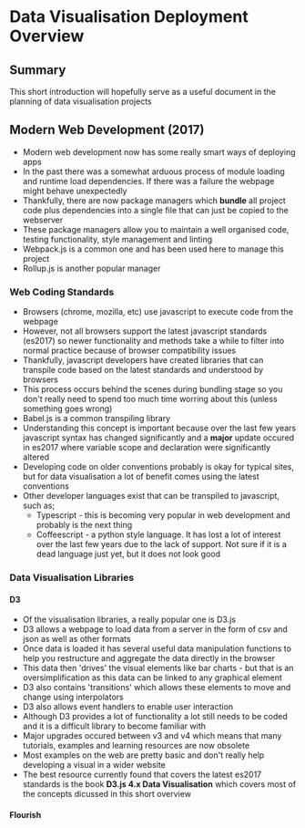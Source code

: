 # Data Visualisation Deployment Overview

## Summary

This short introduction will hopefully serve as a useful document in the planning of data visualisation projects

## Modern Web Development (2017)

* Modern web development now has some really smart ways of deploying apps
* In the past there was a somewhat arduous process of module loading and runtime load dependencies. If there was a failure the webpage might behave unexpectedly
* Thankfully, there are now package managers which **bundle** all project code plus dependencies into a single file that can just be copied to the webserver
* These package managers allow you to maintain a well organised code, testing functionality, style management and linting
* Webpack.js is a common one and has been used here to manage this project
* Rollup.js is another popular manager

### Web Coding Standards

* Browsers (chrome, mozilla, etc) use javascript to execute code from the webpage
* However, not all browsers support the latest javascript standards (es2017) so newer functionality and methods take a while to filter into normal practice because of browser compatibility issues
* Thankfully, javascript developers have created libraries that can transpile code based on the latest standards and understood by browsers
* This process occurs behind the scenes during bundling stage so you don't really need to spend too much time worring about this (unless something goes wrong)
* Babel.js is a common transpiling library
* Understanding this concept is important because over the last few years javascript syntax has changed significantly and a **major** update occured in es2017 where variable scope and declaration were significantly altered
* Developing code on older conventions probably is okay for typical sites, but for data visualisation a lot of benefit comes using the latest conventions
* Other developer languages exist that can be transpiled to javascript, such as;
    * Typescript - this is becoming very popular in web development and probably is the next thing
    * Coffeescript - a python style language. It has lost a lot of interest over the last few years due to the lack of support. Not sure if it is a dead language just yet, but it does not look good

### Data Visualisation Libraries

#### D3
* Of the visualisation libraries, a really popular one is D3.js
* D3 allows a webpage to load data from a server in the form of csv and json as well as other formats
* Once data is loaded it has several useful data manipulation functions to help you restructure and aggregate the data directly in the browser
* This data then 'drives' the visual elements like bar charts - but that is an oversimplification as this data can be linked to any graphical element
* D3 also contains 'transitions' which allows these elements to move and change using interpolators
* D3 also allows event handlers to enable user interaction
* Although D3 provides a lot of functionality a lot still needs to be coded and it is a difficult library to become familiar with
* Major upgrades occured between v3 and v4 which means that many tutorials, examples and learning resources are now obsolete
* Most examples on the web are pretty basic and don't really help developing a visual in a wider website
* The best resource currently found that covers the latest es2017 standards is the book **D3.js 4.x Data Visualisation** which covers most of the concepts dicussed in this short overview


#### Flourish


